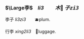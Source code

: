 ### $\Large李$　*li3*　　 $木$🌳 $子$<samp>*zi3*</samp>

李子 *li3zi3*　　🫐plum.

行李 *xing2li3*　🧳luggage.   



